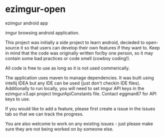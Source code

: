 ezimgur-open
============

ezimgur android app 

imgur browsing android application. 

This project was initially a side project to learn android, decieded to open-source it so that users can develop their own features if they want to. Keep in mind that the code was originally written for/by one person, so it may contain some bad practices or code smell (cowboy coding!).

All code is free to use as long as it is not used commerically. 

The application uses maven to manage dependencies. It was built using intellij IDEA but any IDE can be used (just don't checkin IDE files). Additionally to run locally, you will need to set imgur API keys in the ezimgur.v3.api project ImgurApiConstants file. Contact eggman87 for API keys to use.

If you would like to add a feature, please first create a issue in the issues tab so that we can track the progress.

You are also welcome to work on any existing issues - just please make sure they are not being worked on by someone else.
